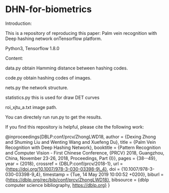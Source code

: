 # DHN-for-biometrics

Introduction:

This is a repository of reproducing this paper: Palm vein recognition with Deep hashing network onTensorflow platform.

Python3, Tensorflow 1.8.0

Content:

data.py obtain Hamming distance between hashing codes.

code.py obtain hashing codes of images.

nets.py the network structure.

statistics.py this is used for draw DET curves

roi_xjtu_a.txt  image path.

You can directely run run.py to get the results.


If you find this repository is helpful, please cite the following work:

@inproceedings{DBLP:conf/prcv/ZhongLWD18,
  author    = {Dexing Zhong and
               Shuming Liu and
               Wenting Wang and
               Xuefeng Du},
  title     = {Palm Vein Recognition with Deep Hashing Network},
  booktitle = {Pattern Recognition and Computer Vision - First Chinese Conference,
               {PRCV} 2018, Guangzhou, China, November 23-26, 2018, Proceedings,
               Part {I}},
  pages     = {38--49},
  year      = {2018},
  crossref  = {DBLP:conf/prcv/2018-1},
  url       = {https://doi.org/10.1007/978-3-030-03398-9\_4},
  doi       = {10.1007/978-3-030-03398-9\_4},
  timestamp = {Tue, 14 May 2019 10:00:52 +0200},
  biburl    = {https://dblp.org/rec/bib/conf/prcv/ZhongLWD18},
  bibsource = {dblp computer science bibliography, https://dblp.org}
}
